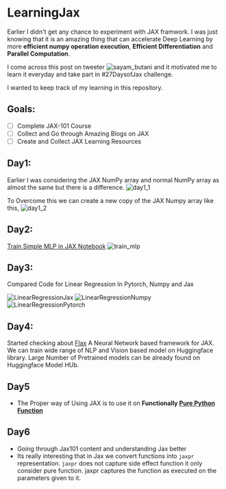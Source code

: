 # LearningJax

Earlier I didn't get any chance to experiment with JAX framwork. I was just knowing that it is an amazing thing that can accelerate Deep Learning by more **efficient numpy operation execution**, **Efficient Differentiation** and **Parallel Computation**. 

I come across this post on tweeter
![sayam_butani](/resources/images/sanyam_tweet.png)
and it motivated me to learn it everyday and take part in #27DaysofJax challenge.

I wanted to keep track of my learning in this repository.

## Goals:
- [ ] Complete JAX-101 Course
- [ ] Collect and Go through Amazing Blogs on JAX
- [ ] Create and Collect JAX Learning Resources

## Day1:

Earlier I was considering the JAX NumPy array and normal NumPy array as almost the same but there is a difference.
![day1_1](/resources/images/Day1_1.jpeg)

To Overcome this we can create a new copy of the JAX Numpy array like this,
![day1_2](/resources/images/Day1_2.png)

## Day2:

[Train Simple MLP in JAX Notebook](/Notebooks/TrainSimpleMLPwithJAX.ipynb)
![train_mlp](/resources/images/train_mlp_day2.png)

## Day3:

Compared Code for Linear Regression In Pytorch, Numpy and Jax

![LinearRegressionJax](/resources/images/LinearRegressionJax.png)
![LinearRegressionNumpy](/resources/images/LinearRegressionNumpy.png)
![LinearRegressionPytorch](/resources/images/LinearRegressionPytorch.png)

## Day4:
Started checking about [Flax](https://flax.readthedocs.io/en/latest/) A Neural Network based framework for JAX. We can train wide range of NLP and Vision based model on Huggingface library. Large Number of Pretrained models can be already found on Huggingface Model HUb.

## Day5
* The Proper way of Using JAX is to use it on **Functionally [Pure Python Function](https://jax.readthedocs.io/en/latest/notebooks/Common_Gotchas_in_JAX.html#pure-functions)**

## Day6
* Going through Jax101 content and understanding Jax better
* Its really interesting that in Jax we convert functions into `jaxpr` representation. `jaxpr` does not capture side effect function it only consider pure function. jaxpr captures the function as executed on the parameters given to it.
